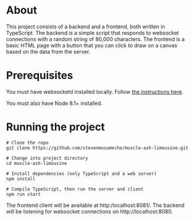 # About

This project consists of a backend and a frontend, both written in TypeScript. The backend is a simple script that responds to websocket connections with a random string of 80,000 characters. The frontend is a basic HTML page with a button that you can click to draw on a canvas based on the data from the server.

# Prerequisites

You must have websocketd installed locally. Follow [the instructions here](https://github.com/joewalnes/websocketd).

You must also have Node 8.1+ installed.

# Running the project

    # Clone the repo
    git clone https://github.com/stevenmusumeche/muscle-ash-limousine.git

    # Change into project directory
    cd muscle-ash-limousine

    # Install dependencies (only TypeScript and a web server)
    npm install

    # Compile TypeScript, then run the server and client
    npm run start

The frontend client will be available at http:/localhost:8081/. The backend will be listening for websocket connections on http://localhost:8080.
